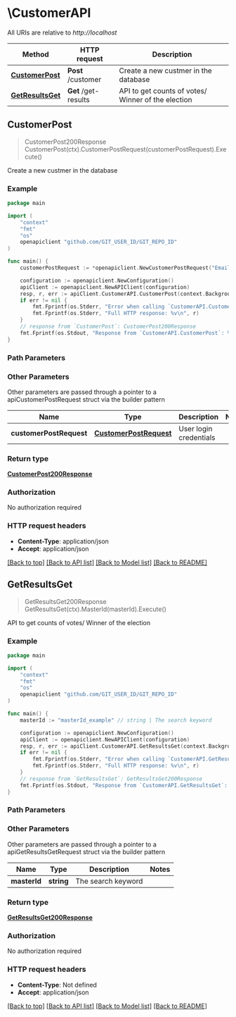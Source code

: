 # \CustomerAPI

All URIs are relative to *http://localhost*

Method | HTTP request | Description
------------- | ------------- | -------------
[**CustomerPost**](CustomerAPI.md#CustomerPost) | **Post** /customer | Create a new custmer in the database
[**GetResultsGet**](CustomerAPI.md#GetResultsGet) | **Get** /get-results | API to get counts of votes/ Winner of the election



## CustomerPost

> CustomerPost200Response CustomerPost(ctx).CustomerPostRequest(customerPostRequest).Execute()

Create a new custmer in the database

### Example

```go
package main

import (
	"context"
	"fmt"
	"os"
	openapiclient "github.com/GIT_USER_ID/GIT_REPO_ID"
)

func main() {
	customerPostRequest := *openapiclient.NewCustomerPostRequest("Email_example", "Name_example", "Plan_example", "Algorithm_example", "Platform_example") // CustomerPostRequest | User login credentials

	configuration := openapiclient.NewConfiguration()
	apiClient := openapiclient.NewAPIClient(configuration)
	resp, r, err := apiClient.CustomerAPI.CustomerPost(context.Background()).CustomerPostRequest(customerPostRequest).Execute()
	if err != nil {
		fmt.Fprintf(os.Stderr, "Error when calling `CustomerAPI.CustomerPost``: %v\n", err)
		fmt.Fprintf(os.Stderr, "Full HTTP response: %v\n", r)
	}
	// response from `CustomerPost`: CustomerPost200Response
	fmt.Fprintf(os.Stdout, "Response from `CustomerAPI.CustomerPost`: %v\n", resp)
}
```

### Path Parameters



### Other Parameters

Other parameters are passed through a pointer to a apiCustomerPostRequest struct via the builder pattern


Name | Type | Description  | Notes
------------- | ------------- | ------------- | -------------
 **customerPostRequest** | [**CustomerPostRequest**](CustomerPostRequest.md) | User login credentials | 

### Return type

[**CustomerPost200Response**](CustomerPost200Response.md)

### Authorization

No authorization required

### HTTP request headers

- **Content-Type**: application/json
- **Accept**: application/json

[[Back to top]](#) [[Back to API list]](../README.md#documentation-for-api-endpoints)
[[Back to Model list]](../README.md#documentation-for-models)
[[Back to README]](../README.md)


## GetResultsGet

> GetResultsGet200Response GetResultsGet(ctx).MasterId(masterId).Execute()

API to get counts of votes/ Winner of the election

### Example

```go
package main

import (
	"context"
	"fmt"
	"os"
	openapiclient "github.com/GIT_USER_ID/GIT_REPO_ID"
)

func main() {
	masterId := "masterId_example" // string | The search keyword

	configuration := openapiclient.NewConfiguration()
	apiClient := openapiclient.NewAPIClient(configuration)
	resp, r, err := apiClient.CustomerAPI.GetResultsGet(context.Background()).MasterId(masterId).Execute()
	if err != nil {
		fmt.Fprintf(os.Stderr, "Error when calling `CustomerAPI.GetResultsGet``: %v\n", err)
		fmt.Fprintf(os.Stderr, "Full HTTP response: %v\n", r)
	}
	// response from `GetResultsGet`: GetResultsGet200Response
	fmt.Fprintf(os.Stdout, "Response from `CustomerAPI.GetResultsGet`: %v\n", resp)
}
```

### Path Parameters



### Other Parameters

Other parameters are passed through a pointer to a apiGetResultsGetRequest struct via the builder pattern


Name | Type | Description  | Notes
------------- | ------------- | ------------- | -------------
 **masterId** | **string** | The search keyword | 

### Return type

[**GetResultsGet200Response**](GetResultsGet200Response.md)

### Authorization

No authorization required

### HTTP request headers

- **Content-Type**: Not defined
- **Accept**: application/json

[[Back to top]](#) [[Back to API list]](../README.md#documentation-for-api-endpoints)
[[Back to Model list]](../README.md#documentation-for-models)
[[Back to README]](../README.md)


